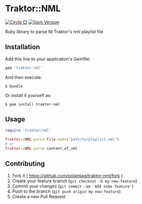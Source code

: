 # Traktor::NML

[![Circle CI](https://circleci.com/gh/polamjag/traktor-nml.svg?style=svg)](https://circleci.com/gh/polamjag/traktor-nml)
[![Gem Version](https://badge.fury.io/rb/traktor-nml.svg)](http://badge.fury.io/rb/traktor-nml)

Ruby library to parse NI Traktor's nml playlist file

## Installation

Add this line to your application's Gemfile:

```ruby
gem 'traktor-nml'
```

And then execute:

    $ bundle

Or install it yourself as:

    $ gem install traktor-nml

## Usage

```ruby
require 'traktor/nml'

Traktor::NML.parse File.open("path/to/playlist.nml")
# or
Traktor::NML.parse content_of_nml
```

## Contributing

1. Fork it ( https://github.com/polamjag/traktor-nml/fork )
2. Create your feature branch (`git checkout -b my-new-feature`)
3. Commit your changes (`git commit -am 'Add some feature'`)
4. Push to the branch (`git push origin my-new-feature`)
5. Create a new Pull Request

